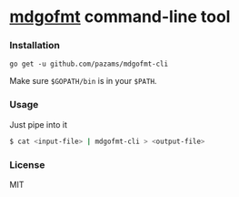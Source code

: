 [mdgofmt](https://github.com/pazams/mdgofmt) command-line tool
====

### Installation

    go get -u github.com/pazams/mdgofmt-cli

Make sure `$GOPATH/bin` is in your `$PATH`.

### Usage
Just pipe into it
```sh
$ cat <input-file> | mdgofmt-cli > <output-file>
```

### License
MIT
